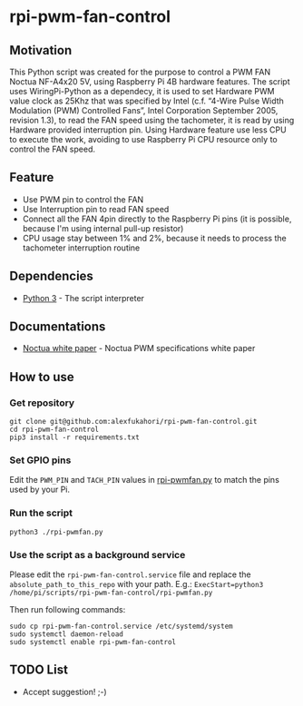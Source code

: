 # rpi-pwm-fan-control

## Motivation
This Python script was created for the purpose to control a PWM FAN Noctua NF-A4x20 5V, using Raspberry Pi 4B hardware features. The script uses WiringPi-Python as a dependecy, it is used to set Hardware PWM value clock as 25Khz that was specified by Intel (c.f. “4-Wire Pulse Width Modulation (PWM) Controlled Fans”, Intel
Corporation September 2005, revision 1.3), to read the FAN speed using the tachometer, it is read by using Hardware provided interruption pin. Using Hardware feature use less CPU to execute the work, avoiding to use Raspberry Pi CPU resource only to control the FAN speed.

## Feature
- Use PWM pin to control the FAN
- Use Interruption pin to read FAN speed
- Connect all the FAN 4pin directly to the Raspberry Pi pins (it is possible, because I'm using internal pull-up resistor)
- CPU usage stay between 1% and 2%, because it needs to process the tachometer interruption routine

## Dependencies
* [Python 3](https://www.python.org/download/releases/3.0/) - The script interpreter

## Documentations
* [Noctua white paper](https://noctua.at/pub/media/wysiwyg/Noctua_PWM_specifications_white_paper.pdf) - Noctua PWM specifications white paper

## How to use
### Get repository
```shell
git clone git@github.com:alexfukahori/rpi-pwm-fan-control.git
cd rpi-pwm-fan-control
pip3 install -r requirements.txt
```

### Set GPIO pins
Edit the `PWM_PIN` and `TACH_PIN` values in [rpi-pwmfan.py](./rpi-pwmfan.py) to match the pins used by your Pi.

### Run the script
```shell
python3 ./rpi-pwmfan.py
```

### Use the script as a background service
Please edit the `rpi-pwm-fan-control.service` file and replace the `absolute_path_to_this_repo` with your path.
E.g.: `ExecStart=python3 /home/pi/scripts/rpi-pwm-fan-control/rpi-pwmfan.py`

Then run following commands:

```shell
sudo cp rpi-pwm-fan-control.service /etc/systemd/system
sudo systemctl daemon-reload
sudo systemctl enable rpi-pwm-fan-control
```

## TODO List
* Accept suggestion! ;-)
